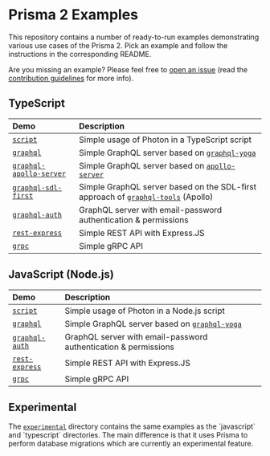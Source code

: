 # Prisma 2 Examples

This repository contains a number of ready-to-run examples demonstrating various use cases of the Prisma 2. Pick an example and follow the instructions in the corresponding README.

Are you missing an example? Please feel free to [open an issue](https://github.com/prisma/prisma-examples/issues/new) (read the [contribution guidelines](./CONTRIBUTING.md) for more info).

<!-- Please keep the absolute URLs so it's easier to copy&paste to prisma/prisma/README.md  -->

## TypeScript

| Demo | Description |
|:------|:----------|
| [`script`](https://github.com/prisma/prisma-examples/tree/prisma2/typescript/script) | Simple usage of Photon in a TypeScript script |
| [`graphql`](https://github.com/prisma/prisma-examples/tree/prisma2/typescript/graphql) | Simple GraphQL server based on [`graphql-yoga`](https://github.com/prisma-labs/graphql-yoga) |
| [`graphql-apollo-server`](https://github.com/prisma/prisma-examples/tree/prisma2/typescript/graphql-apollo-server) | Simple GraphQL server based on [`apollo-server`](https://www.apollographql.com/docs/apollo-server/) |
| [`graphql-sdl-first`](https://github.com/prisma/prisma-examples/tree/prisma2/typescript/graphql-apollo-server) | Simple GraphQL server based on the SDL-first approach of [`graphql-tools`](https://www.apollographql.com/docs/graphql-tools/) (Apollo) |
| [`graphql-auth`](https://github.com/prisma/prisma-examples/tree/prisma2/typescript/graphql-auth) | GraphQL server with email-password authentication & permissions |
| [`rest-express`](https://github.com/prisma/prisma-examples/tree/prisma2/typescript/rest-express) | Simple REST API with Express.JS |
| [`grpc`](https://github.com/prisma/prisma-examples/tree/prisma2/typescript/grpc) | Simple gRPC API |

## JavaScript (Node.js)

| Demo | Description |
|:------|:----------|
| [`script`](https://github.com/prisma/prisma-examples/tree/prisma2/javascript/script) | Simple usage of Photon in a Node.js script |
| [`graphql`](https://github.com/prisma/prisma-examples/tree/prisma2/javascript/graphql) | Simple GraphQL server based on [`graphql-yoga`](https://github.com/prisma-labs/graphql-yoga) |
| [`graphql-auth`](https://github.com/prisma/prisma-examples/tree/prisma2/javascript/graphql-auth) | GraphQL server with email-password authentication & permissions |
| [`rest-express`](https://github.com/prisma/prisma-examples/tree/prisma2/javascript/rest-express) | Simple REST API with Express.JS |
| [`grpc`](https://github.com/prisma/prisma-examples/tree/prisma2/javascript/grpc) | Simple gRPC API |


## Experimental

The [`experimental`](`./experimentral) directory contains the same examples as the `javascript` and `typescript` directories. The main difference is that it uses Prisma to perform database migrations which are currently an experimental feature.